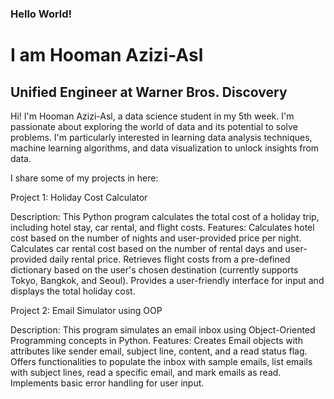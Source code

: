 ### **Hello World!**
# I am Hooman Azizi-Asl
## Unified Engineer at Warner Bros. Discovery
Hi! I'm Hooman Azizi-Asl, a data science student in my 5th week. I'm passionate about exploring the world of data and its potential to solve problems. 
I'm particularly interested in learning data analysis techniques, machine learning algorithms, and data visualization to unlock insights from data.  

I share some of my projects in here:

Project 1: Holiday Cost Calculator

Description: This Python program calculates the total cost of a holiday trip, including hotel stay, car rental, and flight costs.
Features:
Calculates hotel cost based on the number of nights and user-provided price per night.
Calculates car rental cost based on the number of rental days and user-provided daily rental price.
Retrieves flight costs from a pre-defined dictionary based on the user's chosen destination (currently supports Tokyo, Bangkok, and Seoul).
Provides a user-friendly interface for input and displays the total holiday cost.

Project 2: Email Simulator using OOP

Description: This program simulates an email inbox using Object-Oriented Programming concepts in Python.
Features:
Creates Email objects with attributes like sender email, subject line, content, and a read status flag.
Offers functionalities to populate the inbox with sample emails, list emails with subject lines, read a specific email, and mark emails as read.
Implements basic error handling for user input.
